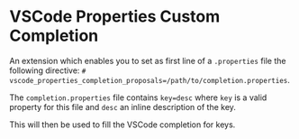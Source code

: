 # VSCode Properties Custom Completion

An extension which enables you to set as first line of a `.properties` file the following directive: `# vscode_properties_completion_proposals=/path/to/completion.properties`.

The `completion.properties` file contains `key=desc` where `key` is a valid property for this file and `desc` an inline description of the key.

This will then be used to fill the VSCode completion for keys.
